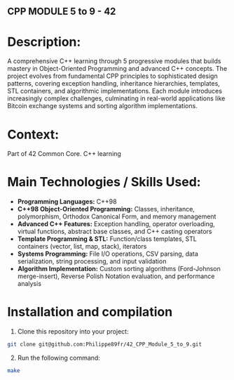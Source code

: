 ## CPP MODULE 5 to 9 - 42

# Description:
A comprehensive C++ learning through 5 progressive modules that builds mastery in Object-Oriented Programming and advanced C++ concepts. The project evolves from fundamental CPP principles to sophisticated design patterns, covering exception handling, inheritance hierarchies, templates, STL containers, and algorithmic implementations. Each module introduces increasingly complex challenges, culminating in real-world applications like Bitcoin exchange systems and sorting algorithm implementations.

# Context:
Part of 42 Common Core. C++ learning

# Main Technologies / Skills Used:

- **Programming Languages:**  C++98
- **C++98 Object-Oriented Programming:** Classes, inheritance, polymorphism, Orthodox Canonical Form, and memory management
- **Advanced C++ Features:** Exception handling, operator overloading, virtual functions, abstract base classes, and C++ casting operators
- **Template Programming & STL:** Function/class templates, STL containers (vector, list, map, stack), iterators
- **Systems Programming:** File I/O operations, CSV parsing, data serialization, string processing, and input validation
- **Algorithm Implementation:** Custom sorting algorithms (Ford-Johnson merge-insert), Reverse Polish Notation evaluation, and performance analysis

# Installation and compilation
1. Clone this repository into your project:
```bash
git clone git@github.com:Philippe89fr/42_CPP_Module_5_to_9.git
```
2. Run the following command:
```bash
make
```
